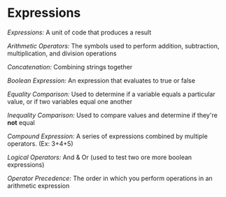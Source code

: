# Expressions

*Expressions:*
A unit of code that produces a result

*Arithmetic Operators:*
The symbols used to perform addition, subtraction, multiplication, and division operations

*Concatenation:*
Combining strings together

*Boolean Expression:*
An expression that evaluates to true or false

*Equality Comparison:*
Used to determine if a variable equals a particular value, or if two variables equal one another

*Inequality Comparison:*
Used to compare values and determine if they're **not** equal

*Compound Expression:*
A series of expressions combined by multiple operators. (Ex: 3+4+5)

*Logical Operators:*
And & Or (used to test two ore more boolean expressions)

*Operator Precedence:*
The order in which you perform operations in an arithmetic expression